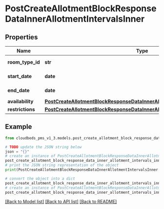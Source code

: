 # PostCreateAllotmentBlockResponseDataInnerAllotmentIntervalsInner


## Properties

Name | Type | Description | Notes
------------ | ------------- | ------------- | -------------
**room_type_id** | **str** | Room type ID | [optional] 
**start_date** | **date** | Interval start date | [optional] 
**end_date** | **date** | Interval end date | [optional] 
**availability** | [**PostCreateAllotmentBlockResponseDataInnerAllotmentIntervalsInnerAvailability**](PostCreateAllotmentBlockResponseDataInnerAllotmentIntervalsInnerAvailability.md) |  | [optional] 
**restrictions** | [**PostCreateAllotmentBlockResponseDataInnerAllotmentIntervalsInnerRestrictions**](PostCreateAllotmentBlockResponseDataInnerAllotmentIntervalsInnerRestrictions.md) |  | [optional] 

## Example

```python
from cloudbeds_pms_v1_3.models.post_create_allotment_block_response_data_inner_allotment_intervals_inner import PostCreateAllotmentBlockResponseDataInnerAllotmentIntervalsInner

# TODO update the JSON string below
json = "{}"
# create an instance of PostCreateAllotmentBlockResponseDataInnerAllotmentIntervalsInner from a JSON string
post_create_allotment_block_response_data_inner_allotment_intervals_inner_instance = PostCreateAllotmentBlockResponseDataInnerAllotmentIntervalsInner.from_json(json)
# print the JSON string representation of the object
print(PostCreateAllotmentBlockResponseDataInnerAllotmentIntervalsInner.to_json())

# convert the object into a dict
post_create_allotment_block_response_data_inner_allotment_intervals_inner_dict = post_create_allotment_block_response_data_inner_allotment_intervals_inner_instance.to_dict()
# create an instance of PostCreateAllotmentBlockResponseDataInnerAllotmentIntervalsInner from a dict
post_create_allotment_block_response_data_inner_allotment_intervals_inner_from_dict = PostCreateAllotmentBlockResponseDataInnerAllotmentIntervalsInner.from_dict(post_create_allotment_block_response_data_inner_allotment_intervals_inner_dict)
```
[[Back to Model list]](../README.md#documentation-for-models) [[Back to API list]](../README.md#documentation-for-api-endpoints) [[Back to README]](../README.md)


